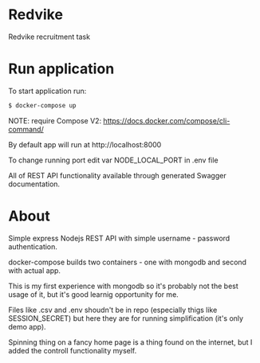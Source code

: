 # Redvike

Redvike recruitment task

# Run application

To start application run:

```bash
$ docker-compose up
```

NOTE: require Compose V2: https://docs.docker.com/compose/cli-command/

By default app will run at http://localhost:8000

To change running port edit var NODE_LOCAL_PORT in .env file

All of REST API functionality available through generated Swagger documentation.

# About

Simple express Nodejs REST API with simple username - password authentication.

docker-compose builds two containers - one with mongodb and second with actual app.

This is my first experience with mongodb so it's probably not the best usage of it, but it's good learnig opportunity for me.

Files like .csv and .env shoudn't be in repo (especially thigs like SESSION_SECRET) but here they are for running simplification (it's only demo app).

Spinning thing on a fancy home page is a thing found on the internet, but I added the controll functionality myself.
